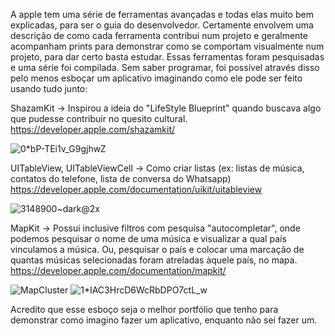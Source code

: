 A apple tem uma série de ferramentas avançadas e todas elas muito bem explicadas, para ser o guia do desenvolvedor. Certamente envolvem uma descrição de como cada ferramenta contribui num projeto e geralmente acompanham prints para demonstrar como se comportam visualmente num projeto, para dar certo basta estudar.
Essas ferramentas foram pesquisadas e uma série foi compilada. Sem saber programar, foi possível através disso pelo menos esboçar um aplicativo imaginando como ele pode ser feito usando tudo junto:

ShazamKit -> Inspirou a ideia do "LifeStyle Blueprint" quando buscava algo que pudesse contribuir no quesito cultural.
https://developer.apple.com/shazamkit/

![0*bP-TEi1v_G9gjhwZ](https://user-images.githubusercontent.com/114830095/193428566-7a097321-33f3-44f8-9fff-3d8647b7d4f8.gif)


UITableView, UITableViewCell -> Como criar listas (ex: listas de música, contatos do telefone, lista de conversa do Whatsapp)
https://developer.apple.com/documentation/uikit/uitableview

![3148900~dark@2x](https://user-images.githubusercontent.com/114830095/193428421-a89276cf-fe74-470c-9195-c1a6e5f7d44a.png)

MapKit -> Possui inclusive filtros com pesquisa "autocompletar", onde podemos pesquisar o nome de uma música e visualizar a qual país vinculamos a música. Ou, pesquisar o país e colocar uma marcação de quantas músicas selecionadas foram atreladas àquele país, no mapa.
https://developer.apple.com/documentation/mapkit/

![MapCluster](https://user-images.githubusercontent.com/114830095/193428757-bd3fb4dc-ee75-4024-9725-92002e4b1d95.png)
![1*IAC3HrcD6WcRbDPO7ctL_w](https://user-images.githubusercontent.com/114830095/193428762-7349a725-43ca-4cf3-b08e-7ff8dd64a80f.png)



Acredito que esse esboço seja o melhor portfólio que tenho para demonstrar como imagino fazer um aplicativo, enquanto não sei fazer um.
